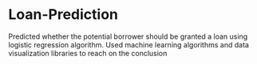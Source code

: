 # Loan-Prediction
Predicted whether the potential borrower should be granted a loan using logistic regression algorithm. Used machine learning algorithms and data visualization libraries to reach on the conclusion
